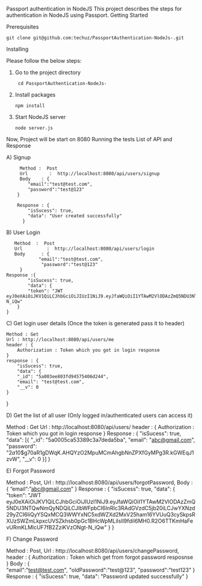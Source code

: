 Passport authentication in NodeJS 
This project describes the steps for authentication in NodeJS using Passport.
Getting Started

Prerequisites

	git clone git@github.com:techuz/PassportAuthentication-NodeJs-.git

Installing

Please follow the below steps:
1. Go to the project directory

		cd PassportAuthentication-NodeJs-

2.  Install packages

    	npm install

3.  Start NodeJS server

    	node server.js
   

   Now, Project will be start on 8080
Running the tests
List of API and Response
 
A) Signup 
    
         Method :  Post
         Url        :  http://localhost:8080/api/users/signup
         Body    : {      
			"email":"test@test.com",
  			"password":"test@123"
		}
                     
        Response : {
			"isSucess": true,
			"data": "User created successfully"
		  }



B) User Login


       Method  :  Post
       Url         :  http://localhost:8080/api/users/login
       Body      : {      
			    "email":"test@test.com",
     			 "password":"test@123"
		 }
    Response :{
			"isSucess": true,
			"data": {
			"token": "JWT eyJ0eXAiOiJKV1QiLCJhbGciOiJIUzI1NiJ9.eyJfaWQiOiI1YTAwM2VlODAzZmQ5NDU3NTQwNmQyNDQiLCJlbWFpbCI6InRlc3RAdGVzdC5jb20iLCJwYXNzd29yZCI6IiQyYSQxMCQ3WWYxNC5xdWZXd2MxV25ham16YVUuQ3cySkpsRXUzSWZmLkpxcUVSZkhsb0pGc1BHcWpMLiIsIl9fdiI6MH0.R2O6TTKmHaFevURmKLMlcUF7fB2ZziKVzONgt-N_iQw"
		}
	}
	
C) Get login user details (Once the token is generated pass it to header)


	Method : Get
	Url : http://localhost:8080/api/users/me
	header : {
		Authorization : Token which you got in login response
	}
	response : {
		"isSucess": true,
		"data": {
		"_id": "5a003ee803fd94575406d244",
		"email": "test@test.com",
		"__v": 0
	}
}

D) Get the list of all user (Only logged in/authenticated users can access it)


Method : Get
Url    : http://localhost:8080/api/users/
header : {
	Authorization : Token which you got in login response
}
Response : {
	"isSucess": true,
	"data": [{
	"_id": "5a0005ca53389c3a7deda5ba",
	"email": "abc@gmail.com",
	"password": 			"$2a$10$g70aR1gDWqK.AHQYzO2MpuMCmAhgbNnZPXfGyMPg3R.kGWEqJ1zvW",
	"__v": 0
	}]
}



E) Forgot Password

Method : Post,
Url : http://localhost:8080/api/users/forgotPassword,
Body : {
		“email“:”abc@gmail.com”
	}
Response : {
	"isSucess": true,
	"data": {
	"token": "JWT eyJ0eXAiOiJKV1QiLCJhbGciOiJIUzI1NiJ9.eyJfaWQiOiI1YTAwM2VlODAzZmQ5NDU3NTQwNmQyNDQiLCJlbWFpbCI6InRlc3RAdGVzdC5jb20iLCJwYXNzd29yZCI6IiQyYSQxMCQ3WWYxNC5xdWZXd2MxV25ham16YVUuQ3cySkpsRXUzSWZmLkpxcUVSZkhsb0pGc1BHcWpMLiIsIl9fdiI6MH0.R2O6TTKmHaFevURmKLMlcUF7fB2ZziKVzONgt-N_iQw"
	}
}



F) Change Password


Method : Post,
Url : http://localhost:8080/api/users/changePassword,
header : {
    Authorization : Token which get from forgot password resposnse
}
Body : {      
	    "email":"test@test.com",
     	     "oldPassword":"test@123",
           "password":"test123"
	  }
Response : {
	"isSucess": true,
	"data": "Password updated successfully"
}


